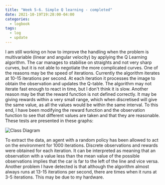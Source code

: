 ```yaml
---
title: "Week 5-6. Simple Q learning - completed"
date: 2021-10-19T19:28:00-04:00
categories:
  - logbook
tags:
  - log
  - update
---
```


I am still working on how to improve the handling when the problem is multivariable (linear and angular velocity) by applying the Q Learning algorithm. The car manages to stabilise on straights and not very sharp curves, but it is not able to negotiate the more complicated curves.
One of the reasons may be the speed of iterations. Currently the algorithm iterates at 10-15 iterations per second. At each iteration it processes the image to obtain the observation and updates the Q-table. The algorithm may not iterate fast enough to react in time, but I don't think it is slow.
Another reason may be that the reward function is not defined correctly. It may be giving rewards within a very small range, which when discretised will give the same value, as all the values would be within the same interval. To this end, I have been modifying the reward function and the observation function to see that different values are taken and that they are reasonable. These tests are presented in these graphs:

![Class Diagram](../../assets/images/rwdvsobs.png)

To extract the data, an agent with a random policy has been allowed to act on the environment for 1000 iterations. Discrete observations and rewards were obtained for each iteration. It can be interpreted as meaning that an observation with a value less than the mean value of the possible observations implies that the car is far to the left of the line and vice versa. 
Another problem I have detected is that although the algorithm almost always runs at 13-15 iterations per second, there are times when it runs at 3-5 iterations. This may be due to my hardware.